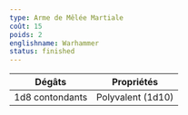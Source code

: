 ```yaml
---
type: Arme de Mêlée Martiale
coût: 15
poids: 2
englishname: Warhammer
status: finished
---
```


| Dégâts          | Propriétés        |
| --------------- | ----------------- |
| 1d8 contondants | Polyvalent (1d10) |
